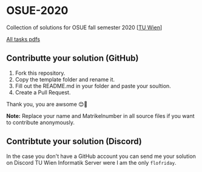 # OSUE-2020
Collection of solutions for OSUE fall semester 2020 [[TU Wien](https://www.tuwien.at/en/)]

[All tasks pdfs](https://github.com/osue-tuwien/exercises)

## Contributte your solution (GitHub)
1. Fork this repository.
2. Copy the template folder and rename it.
3. Fill out the README.md in your folder and paste your soultion.
4. Create a Pull Request.

Thank you, you are awsome 😊🎉

**Note:** Replace your name and Matrikelnumber in all source files if you 
want to contribute anonymously.

## Contribtute your solution (Discord)
In the case you don't have a GitHub account you can send me your solution
on Discord TU Wien Informatik Server were I am the only `flofriday`.
